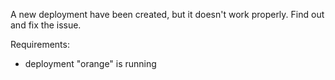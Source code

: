 A new deployment have been created, but it doesn't work properly. Find out and fix the issue.

Requirements:
- deployment "orange" is running
